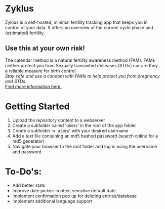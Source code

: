 # Zyklus
Zyklus is a self-hosted, minimal fertility tracking app that keeps you in control of your data.
It offers an overview of the current cycle phase and (estimated) fertility.

## Use this at your own risk!
The calendar method is a natural fertility awareness method (FAM).
FAMs niether protect you from Sexually transmited deseases (STDs) nor are they a reliable measure for birth control.   
*Stay safe and use a condom with FAMs to help protect you from pregnancy and STDs.*  
[Find more information here.](https://www.plannedparenthood.org/learn/birth-control/fertility-awareness)

# Getting Started 
1) Upload the repository content to a webserver
2) Create a subfolder called 'users' in the root of the app folder
3) Create a subfolder in 'users' with your desired username
4) Add a text file containing an md5 hashed password (search online for a md5 generator)
5) Navigate your browser to the root folder and log in using the username and password

# To-Do's:
- Add better stats
- Improve date picker: context sensitive default date
- Implement confirmation pop up for deleting entries/database
- Implement additional language support